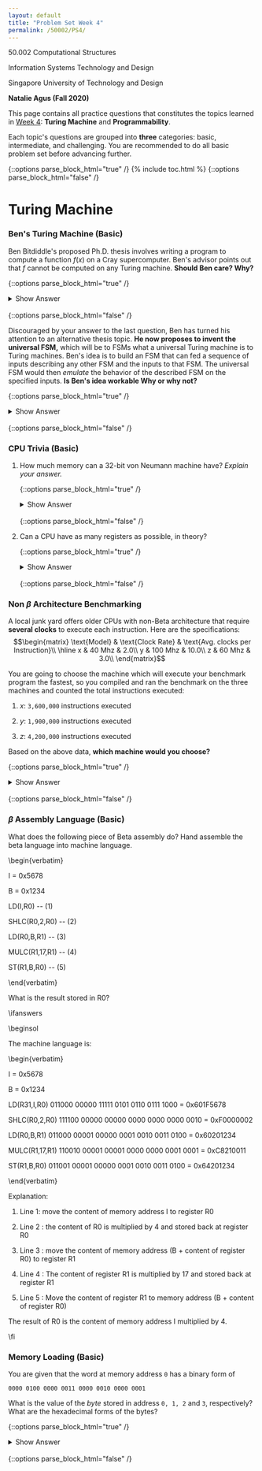 ```yaml
---
layout: default
title: "Problem Set Week 4"
permalink: /50002/PS4/
---
```

50.002 Computational Structures 

Information Systems Technology and Design 

Singapore University of Technology and Design 

**Natalie Agus (Fall 2020)**

This page contains all practice questions that constitutes the topics learned in <ins>Week 4</ins>:  **Turing Machine** and **Programmability**. 

Each topic's questions are grouped into **three** categories: basic, intermediate, and challenging. You are recommended to do all basic problem set before advancing further. 

{::options parse_block_html="true" /}
{% include toc.html %}
{::options parse_block_html="false" /}



# Turing Machine

### Ben's Turing Machine (Basic)

  
Ben Bitdiddle's proposed Ph.D. thesis involves writing a program to compute a function $f(x)$ on a Cray supercomputer. Ben's advisor points out that $f$ cannot be computed on any Turing machine. **Should Ben care? Why?**

{::options parse_block_html="true" /}
<details>
<summary markdown="span">Show Answer</summary>

Church's thesis says that if the function can't be computed on any Turing machine, then it can't be computed on any physically realizable machine that we know of. So Ben is out of luck... a Cray *supercomputer* isn't "super" in that sense.
</details>
<br/>
{::options parse_block_html="false" /}
  
  

Discouraged by your answer to the last question, Ben has turned his attention to an alternative thesis topic. **He now proposes to invent the universal FSM,** which will be to FSMs what a universal Turing machine is to Turing machines. Ben's idea is to build an FSM that can fed a sequence of inputs describing any other FSM and the inputs to that FSM. The universal FSM would then *emulate* the behavior of the described FSM on the specified inputs. **Is Ben's idea workable Why or why not?**


{::options parse_block_html="true" /}
<details>
<summary markdown="span">Show Answer</summary>

Unfortunately, the Universal FSM will have some fixed number (N) of states built into its design. So it won't have enough states to emulate machines with more than N states. Ben's idea isn't workable, and there's no such thing as "Universal FSM" as he proposed.
</details>
<br/>
{::options parse_block_html="false" /}
  

### CPU Trivia (Basic)

1. How much memory can a 32-bit von Neumann machine have? *Explain your answer.*

	{::options parse_block_html="true" /}
	<details>
	<summary markdown="span">Show Answer</summary>

	$2^{32}$ **bytes** because each address is also 32 bits long in a 32-bit von Neumann machine.
	</details>
	<br/>
	{::options parse_block_html="false" /}


2. Can a CPU have as many registers as possible, in theory?


	{::options parse_block_html="true" /}
	<details>
	<summary markdown="span">Show Answer</summary>

	**No**. *Addresses* for each register involved in the instruction must be encoded *within the instruction*, i.e: 5 bits for 32 registers. An instruction is 32 bits long for $\beta$ architecture, so having too many registers will make encoding infeasible.
	</details>
	<br/>
	{::options parse_block_html="false" /}


### Non $\beta$ Architecture Benchmarking


A local junk yard offers older CPUs with non-Beta architecture that require **several clocks** to execute each instruction. Here are the specifications:
$$\begin{matrix}
\text{Model} & \text{Clock Rate} &  \text{Avg. clocks per Instruction}\\
\hline
x & 40 Mhz & 2.0\\
y & 100 Mhz & 10.0\\
z & 60 Mhz & 3.0\\
\end{matrix}$$

You are going to choose the machine which will execute your benchmark program the fastest, so you compiled and ran the benchmark on the three machines and counted the total instructions executed:

1.  $x$: `3,600,000` instructions executed

1.  $y$: `1,900,000` instructions executed

1. $z$: `4,200,000` instructions executed
  

Based on the above data, **which machine would you choose?**


{::options parse_block_html="true" /}
<details>
<summary markdown="span">Show Answer</summary>


First we find out the time taken to execute those instructions:

1.  $x$: $\frac{3.6M}{40M / 2}$ = $0.18$ seconds

1.  $y$: $\frac{1.9M} {100M / 10}$ = $0.19$ seconds

1. $z$: $\frac{4.2M}{60M / 3}$ = $0.21$ seconds

From the result above, $x$ is the fastest machine. Hence we choose $x$.
</details>
<br/>
{::options parse_block_html="false" /}


### $\beta$ Assembly Language (Basic)

What does the following piece of Beta assembly do? Hand assemble the beta language into machine language.

\begin{verbatim}

I = 0x5678

B = 0x1234

LD(I,R0) -- (1)

SHLC(R0,2,R0) --  (2)

LD(R0,B,R1) -- (3)

MULC(R1,17,R1) -- (4)

ST(R1,B,R0)  -- (5)

\end{verbatim}

What is the result stored in R0?

\ifanswers

\beginsol

The machine language is:

\begin{verbatim}

I = 0x5678

B = 0x1234

LD(R31,I,R0) 011000 00000 11111 0101 0110 0111 1000 = 0x601F5678

SHLC(R0,2,R0) 111100 00000 00000 0000 0000 0000 0010 = 0xF0000002

LD(R0,B,R1) 011000 00001 00000 0001 0010 0011 0100 = 0x60201234

MULC(R1,17,R1) 110010 00001 00001 0000 0000 0001 0001 = 0xC8210011

ST(R1,B,R0) 011001 00001 00000 0001 0010 0011 0100 = 0x64201234

\end{verbatim}

Explanation:

  

  

1.  Line 1: move the content of memory address I to register R0

1.  Line 2 : the content of R0 is multiplied by 4 and stored back at register R0

1.  Line 3 : move the content of memory address  (B + content of register R0) to register R1

1.  Line 4 : The content of register R1 is multiplied by 17 and stored back at register R1

1.  Line 5 : Move the content of register R1 to memory address (B + content of register R0)

  

The result of R0 is the content of memory address I multiplied by 4.

\fi

  

  

### Memory Loading (Basic)

  
You are given that the word at memory address `0` has a binary form of
```
0000 0100 0000 0011 0000 0010 0000 0001
```

What is the value of the *byte* stored in address `0, 1, 2` and `3`, respectively? What are the hexadecimal forms of the bytes?

{::options parse_block_html="true" /}
<details>
<summary markdown="span">Show Answer</summary>

1, 2, 3, and 4 are stored at address `0, 1, 2, 3` respectively.  The hex form is the word: 0x04 03 02 01.
</details>
<br/>
{::options parse_block_html="false" /}

<!--stackedit_data:
eyJoaXN0b3J5IjpbLTg4NDExNDcsLTIxMzkzMDQzNjEsLTIxMz
gwMjUwNTQsNTEwOTg0MDVdfQ==
-->